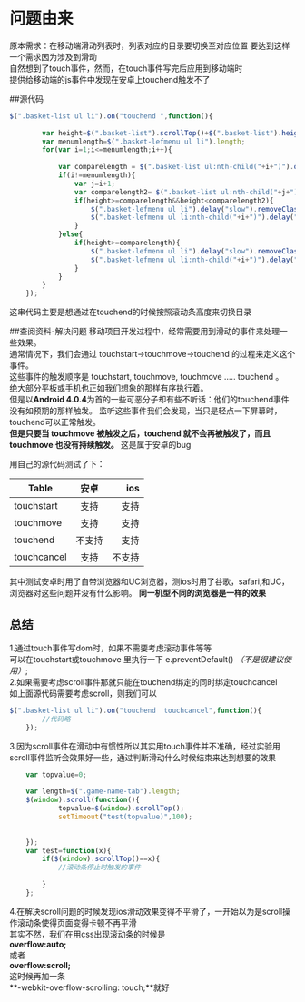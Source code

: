 # 问题由来
原本需求：在移动端滑动列表时，列表对应的目录要切换至对应位置 要达到这样一个需求因为涉及到滑动  
自然想到了touch事件，然而，在touch事件写完后应用到移动端时  
提供给移动端的js事件中发现在安卓上touchend触发不了  

##源代码

```js
$(".basket-list ul li").on("touchend ",function(){
		
		var height=$(".basket-list").scrollTop()+$(".basket-list").height()-$(".basket-list ul li").height();
		var menumlength=$(".basket-lefmenu ul li").length;
		for(var i=1;i<=menumlength;i++){
			
			var comparelength = $(".basket-list ul:nth-child("+i+")").offset().top-$(".basket-list ul:first-child").offset().top;
			if(i!=menumlength){
				var j=i+1;
				var comparelength2= $(".basket-list ul:nth-child("+j+")").offset().top-$(".basket-list ul:first-child").offset().top;
				if(height>=comparelength&&height<comparelength2){
					$(".basket-lefmenu ul li").delay("slow").removeClass("selected ");
					$(".basket-lefmenu ul li:nth-child("+i+")").delay("slow").addClass("selected");		
				}	
			}else{
				if(height>=comparelength){
					$(".basket-lefmenu ul li").delay("slow").removeClass("selected ");
					$(".basket-lefmenu ul li:nth-child("+i+")").delay("slow").addClass("selected");			
				}	
			}
		}
	});
```
这串代码主要是想通过在touchend的时候按照滚动条高度来切换目录  


##查阅资料-解决问题
移动项目开发过程中，经常需要用到滑动的事件来处理一些效果。  
通常情况下，我们会通过  touchstart->touchmove->touchend  的过程来定义这个事件。  
这些事件的触发顺序是  touchstart, touchmove, touchmove ….. touchend  。  
绝大部分平板或手机也正如我们想象的那样有序执行着。  
但是以**Android 4.0.4**为首的一些可恶分子却有些不听话：他们的touchend事件没有如预期的那样触发。
监听这些事件我们会发现，当只是轻点一下屏幕时，touchend可以正常触发。  
**但是只要当 touchmove 被触发之后，touchend 就不会再被触发了，而且 touchmove 也没有持续触发。**
这是属于安卓的bug

用自己的源代码测试了下： 

 
| Table         | 安卓          | ios   |
| ------------- |:-------------:| -----:|
| touchstart    | 支持          |  支持 |
| touchmove     | 支持          |  支持 |
| touchend      | 不支持        |  支持 |
| touchcancel   | 支持          |不支持 |

其中测试安卓时用了自带浏览器和UC浏览器，测ios时用了谷歌，safari,和UC，浏览器对这些问题并没有什么影响。
**同一机型不同的浏览器是一样的效果**
## 总结
1.通过touch事件写dom时，如果不需要考虑滚动事件等等  
  可以在touchstart或touchmove 里执行一下 e.preventDefault()  *（不是很建议使用）*;  
2.如果需要考虑scroll事件那就只能在touchend绑定的同时绑定touchcancel  
  如上面源代码需要考虑scroll，则我们可以  
```js
$(".basket-list ul li").on("touchend  touchcancel",function(){
		//代码略
	});
```
3.因为scroll事件在滑动中有惯性所以其实用touch事件并不准确，经过实验用scroll事件监听会效果好一些，通过判断滑动什么时候结束来达到想要的效果
	
```js	
	var topvalue=0;
		
	var	length=$(".game-name-tab").length;
	$(window).scroll(function(){
			topvalue=$(window).scrollTop();
			setTimeout("test(topvalue)",100);
		
		
	});
	var test=function(x){
		if($(window).scrollTop()==x){
			//滚动条停止时触发的事件
			
		}
	};
```
4.在解决scroll问题的时候发现ios滑动效果变得不平滑了，一开始以为是scroll操作滚动条使得页面变得卡顿不再平滑  
 其实不然，我们在用css出现滚动条的时候是  
 **overflow:auto;**  
 或者  
 **overflow:scroll;**  
 这时候再加一条  
 **-webkit-overflow-scrolling: touch;**就好
















